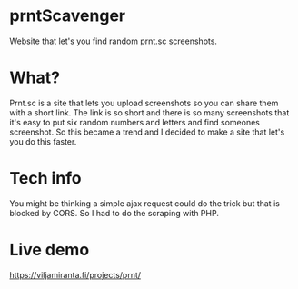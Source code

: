 # prntScavenger
Website that let's you find random prnt.sc screenshots.

# What?
Prnt.sc is a site that lets you upload screenshots so you can share them with a short link. The link is so short and there is so many screenshots that it's easy to put six random numbers and letters and find someones screenshot. So this became a trend and I decided to make a site that let's you do this faster.

# Tech info
You might be thinking a simple ajax request could do the trick but that is blocked by CORS. So I had to do the scraping with PHP.

# Live demo
https://viljamiranta.fi/projects/prnt/
